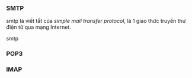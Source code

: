 ---
---

### SMTP

smtp là viết tắt của _simple mail transfer protocol_, là 1 giao thức truyền thư điện tử qua mạng Internet.

smtp

### POP3
### IMAP
